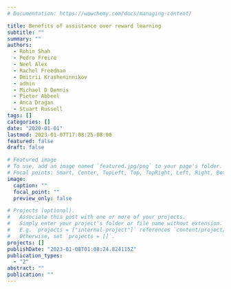 ```yaml
---
# Documentation: https://wowchemy.com/docs/managing-content/

title: Benefits of assistance over reward learning
subtitle: ""
summary: ""
authors:
  - Rohin Shah
  - Pedro Freire
  - Neel Alex
  - Rachel Freedman
  - Dmitrii Krasheninnikov
  - admin
  - Michael D Dennis
  - Pieter Abbeel
  - Anca Dragan
  - Stuart Russell
tags: []
categories: []
date: "2020-01-01"
lastmod: 2023-01-07T17:08:25-08:00
featured: false
draft: false

# Featured image
# To use, add an image named `featured.jpg/png` to your page's folder.
# Focal points: Smart, Center, TopLeft, Top, TopRight, Left, Right, BottomLeft, Bottom, BottomRight.
image:
  caption: ""
  focal_point: ""
  preview_only: false

# Projects (optional).
#   Associate this post with one or more of your projects.
#   Simply enter your project's folder or file name without extension.
#   E.g. `projects = ["internal-project"]` references `content/project/deep-learning/index.md`.
#   Otherwise, set `projects = []`.
projects: []
publishDate: "2023-01-08T01:08:24.824115Z"
publication_types:
  - "2"
abstract: ""
publication: ""
---
```

